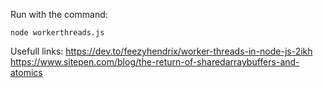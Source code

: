 Run with the command:
```
node workerthreads.js
```

Usefull links: 
https://dev.to/feezyhendrix/worker-threads-in-node-js-2ikh \
https://www.sitepen.com/blog/the-return-of-sharedarraybuffers-and-atomics 

